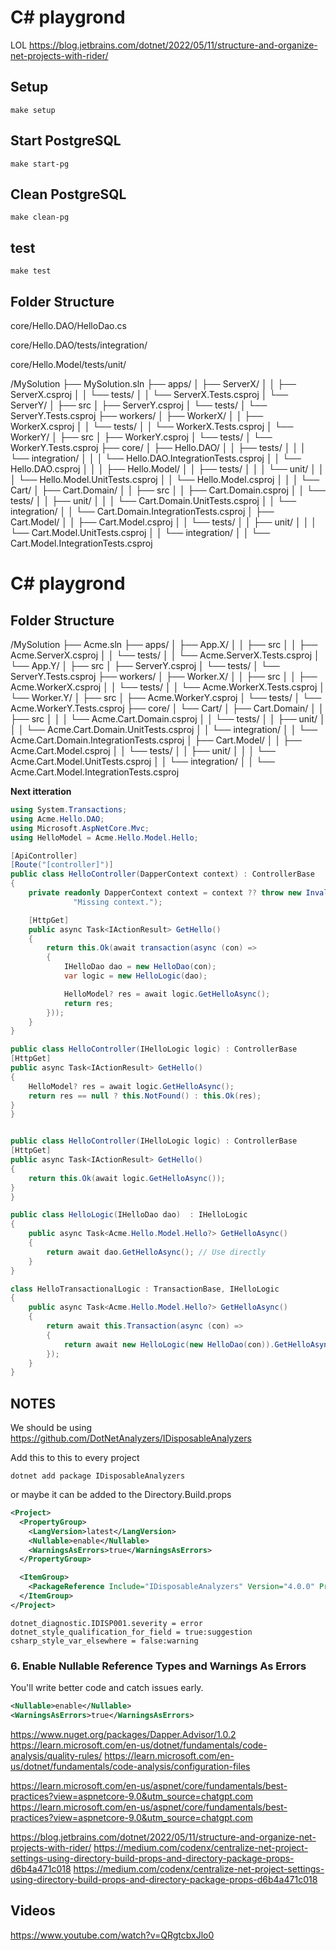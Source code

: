 # C# playgrond

LOL
https://blog.jetbrains.com/dotnet/2022/05/11/structure-and-organize-net-projects-with-rider/

## Setup

```
make setup
```

## Start PostgreSQL

```
make start-pg
```

## Clean PostgreSQL

```
make clean-pg
```

## test

```
make test
```


## Folder Structure
core/Hello.DAO/HelloDao.cs

core/Hello.DAO/tests/integration/

core/Hello.Model/tests/unit/


/MySolution
├── MySolution.sln
├── apps/
│   ├── ServerX/
│   │   ├── ServerX.csproj
│   │   └── tests/
│   │       └── ServerX.Tests.csproj
│   └── ServerY/
│       ├── src
│       ├── ServerY.csproj
│       └── tests/
│           └── ServerY.Tests.csproj
├── workers/
│   ├── WorkerX/
│   │   ├── WorkerX.csproj
│   │   └── tests/
│   │       └── WorkerX.Tests.csproj
│   └── WorkerY/
│       ├── src
│       ├── WorkerY.csproj
│       └── tests/
│           └── WorkerY.Tests.csproj
├── core/
│   ├── Hello.DAO/
│   │   ├── tests/
│   │   │   └── integration/
│   │   │       └── Hello.DAO.IntegrationTests.csproj
│   │   └── Hello.DAO.csproj
│   │
│   ├── Hello.Model/
│   │   ├── tests/
│   │   │   └── unit/
│   │   │       └── Hello.Model.UnitTests.csproj
│   │   └── Hello.Model.csproj
│   │
│   └── Cart/
│       ├── Cart.Domain/
│       │   ├── src
│       │   ├── Cart.Domain.csproj
│       │   └── tests/
│       │       ├── unit/
│       │       │   └── Cart.Domain.UnitTests.csproj
│       │       └── integration/
│       │           └── Cart.Domain.IntegrationTests.csproj
│       ├── Cart.Model/
│       │   ├── Cart.Model.csproj
│       │   └── tests/
│       │       ├── unit/
│       │       │   └── Cart.Model.UnitTests.csproj
│       │       └── integration/
│       │           └── Cart.Model.IntegrationTests.csproj


# C# playgrond

## Folder Structure

/MySolution
├── Acme.sln
├── apps/
│   ├── App.X/
│   │   ├── src
│   │   ├── Acme.ServerX.csproj
│   │   └── tests/
│   │       └── Acme.ServerX.Tests.csproj
│   └── App.Y/
│       ├── src
│       ├── ServerY.csproj
│       └── tests/
│           └── ServerY.Tests.csproj
├── workers/
│   ├── Worker.X/
│   │   ├── src
│   │   ├── Acme.WorkerX.csproj
│   │   └── tests/
│   │       └── Acme.WorkerX.Tests.csproj
│   └── Worker.Y/
│       ├── src
│       ├── Acme.WorkerY.csproj
│       └── tests/
│           └── Acme.WorkerY.Tests.csproj
├── core/
│   └── Cart/
│       ├── Cart.Domain/
    │       │   ├── src
│       │   │   └── Acme.Cart.Domain.csproj
│       │   └── tests/
│       │       ├── unit/
│       │       │   └── Acme.Cart.Domain.UnitTests.csproj
│       │       └── integration/
│       │           └── Acme.Cart.Domain.IntegrationTests.csproj
│       ├── Cart.Model/
│       │   ├── Acme.Cart.Model.csproj
│       │   └── tests/
│       │       ├── unit/
│       │       │   └── Acme.Cart.Model.UnitTests.csproj
│       │       └── integration/
│       │           └── Acme.Cart.Model.IntegrationTests.csproj


**Next itteration**
```cs
using System.Transactions;
using Acme.Hello.DAO;
using Microsoft.AspNetCore.Mvc;
using HelloModel = Acme.Hello.Model.Hello;

[ApiController]
[Route("[controller]")]
public class HelloController(DapperContext context) : ControllerBase
{
    private readonly DapperContext context = context ?? throw new InvalidOperationException(
              "Missing context.");

    [HttpGet]
    public async Task<IActionResult> GetHello()
    {
        return this.Ok(await transaction(async (con) =>
        {
            IHelloDao dao = new HelloDao(con);
            var logic = new HelloLogic(dao);

            HelloModel? res = await logic.GetHelloAsync();
            return res;
        }));
    }
}

public class HelloController(IHelloLogic logic) : ControllerBase
[HttpGet]
public async Task<IActionResult> GetHello()
{
    HelloModel? res = await logic.GetHelloAsync();
    return res == null ? this.NotFound() : this.Ok(res);
}
}


public class HelloController(IHelloLogic logic) : ControllerBase
[HttpGet]
public async Task<IActionResult> GetHello()
{
    return this.Ok(await logic.GetHelloAsync());
}
}

public class HelloLogic(IHelloDao dao)  : IHelloLogic
{
    public async Task<Acme.Hello.Model.Hello?> GetHelloAsync()
    {
        return await dao.GetHelloAsync(); // Use directly
    }
}

class HelloTransactionalLogic : TransactionBase, IHelloLogic
{
    public async Task<Acme.Hello.Model.Hello?> GetHelloAsync()
    {
        return await this.Transaction(async (con) =>
        {
            return await new HelloLogic(new HelloDao(con)).GetHelloAsync();
        });
    }
}
```


## NOTES
We should be using https://github.com/DotNetAnalyzers/IDisposableAnalyzers

Add this to this to every project
```shell
dotnet add package IDisposableAnalyzers
```

or maybe it can be added to the Directory.Build.props

```xml
<Project>
  <PropertyGroup>
    <LangVersion>latest</LangVersion>
    <Nullable>enable</Nullable>
    <WarningsAsErrors>true</WarningsAsErrors>
  </PropertyGroup>

  <ItemGroup>
    <PackageReference Include="IDisposableAnalyzers" Version="4.0.0" PrivateAssets="all" />
  </ItemGroup>
</Project>
```

```
dotnet_diagnostic.IDISP001.severity = error
dotnet_style_qualification_for_field = true:suggestion
csharp_style_var_elsewhere = false:warning
```

### 6. Enable Nullable Reference Types and Warnings As Errors

You'll write better code and catch issues early.

```xml
<Nullable>enable</Nullable>
<WarningsAsErrors>true</WarningsAsErrors>
```

https://www.nuget.org/packages/Dapper.Advisor/1.0.2
https://learn.microsoft.com/en-us/dotnet/fundamentals/code-analysis/quality-rules/
https://learn.microsoft.com/en-us/dotnet/fundamentals/code-analysis/configuration-files

https://learn.microsoft.com/en-us/aspnet/core/fundamentals/best-practices?view=aspnetcore-9.0&utm_source=chatgpt.com
https://learn.microsoft.com/en-us/aspnet/core/fundamentals/best-practices?view=aspnetcore-9.0&utm_source=chatgpt.com

https://blog.jetbrains.com/dotnet/2022/05/11/structure-and-organize-net-projects-with-rider/
https://medium.com/codenx/centralize-net-project-settings-using-directory-build-props-and-directory-package-props-d6b4a471c018
https://medium.com/codenx/centralize-net-project-settings-using-directory-build-props-and-directory-package-props-d6b4a471c018

## Videos
https://www.youtube.com/watch?v=QRgtcbxJlo0
